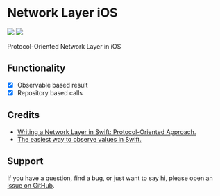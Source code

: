 # Network Layer iOS

<img src="https://img.shields.io/badge/Swift-5.2-orange"> <img src="https://img.shields.io/badge/iOS-13.4%2B-lightgrey"> <br>

Protocol-Oriented Network Layer in iOS

## Functionality 
- [x] Observable based result
- [x] Repository based calls

## Credits
+ [Writing a Network Layer in Swift: Protocol-Oriented Approach.](https://medium.com/flawless-app-stories/writing-network-layer-in-swift-protocol-oriented-approach-4fa40ef1f908)
+ [The easiest way to observe values in Swift.](https://github.com/roberthein/Observable)

## Support
If you have a question, find a bug, or just want to say hi, please open an [issue on GitHub](https://github.com/nurtugan/Network-Layer-iOS/issues/new).

